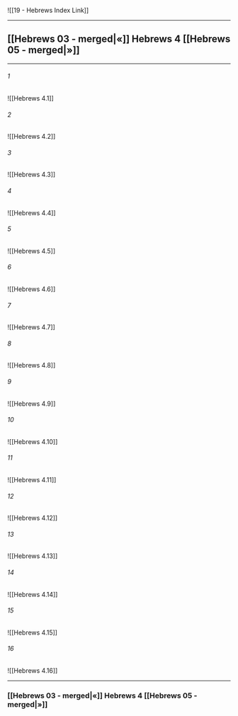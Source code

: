 ![[19 - Hebrews Index Link]]

---
##  [[Hebrews 03 - merged|«]] Hebrews 4 [[Hebrews 05 - merged|»]]

---

###### 1
![[Hebrews 4.1]] 

###### 2
![[Hebrews 4.2]] 

###### 3
![[Hebrews 4.3]] 

###### 4
![[Hebrews 4.4]]

###### 5 
![[Hebrews 4.5]] 

###### 6
![[Hebrews 4.6]] 

###### 7
![[Hebrews 4.7]] 

###### 8
![[Hebrews 4.8]] 

###### 9
![[Hebrews 4.9]] 

###### 10
![[Hebrews 4.10]] 

###### 11
![[Hebrews 4.11]] 

###### 12
![[Hebrews 4.12]]

###### 13
![[Hebrews 4.13]] 

###### 14
![[Hebrews 4.14]] 

###### 15
![[Hebrews 4.15]]

###### 16
![[Hebrews 4.16]] 


---
###  [[Hebrews 03 - merged|«]] Hebrews 4 [[Hebrews 05 - merged|»]]